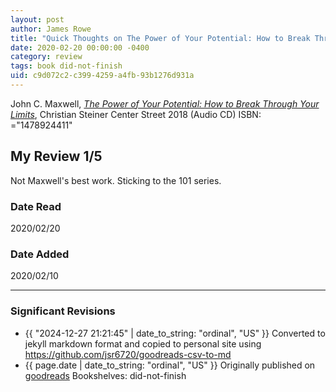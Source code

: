 ```yaml
---
layout: post
author: James Rowe
title: "Quick Thoughts on The Power of Your Potential: How to Break Through Your Limits"
date: 2020-02-20 00:00:00 -0400
category: review
tags: book did-not-finish
uid: c9d072c2-c399-4259-a4fb-93b1276d931a
---
```


John C. Maxwell, *[The Power of Your Potential: How to Break Through Your Limits](https://www.goodreads.com/book/show/36204840)*, Christian Steiner Center Street 2018 (Audio CD) ISBN: ="1478924411"

## My Review 1/5

Not Maxwell's best work. Sticking to the 101 series.

### Date Read
2020/02/20

### Date Added
2020/02/10

---

### Significant Revisions

- {{ "2024-12-27 21:21:45" | date_to_string: "ordinal", "US" }} Converted to jekyll markdown format and copied to personal site using <https://github.com/jsr6720/goodreads-csv-to-md>
- {{ page.date | date_to_string: "ordinal", "US" }} Originally published on [goodreads](https://www.goodreads.com) Bookshelves: did-not-finish